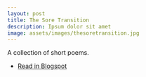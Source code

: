 ```yaml
---
layout: post
title: The Sore Transition
description: Ipsum dolor sit amet
image: assets/images/thesoretransition.jpg
---
```


A collection of short poems.

<div class="3u$ 12u$(small)">
  <ul class="actions vertical small">
    <li><a href="http://thesoretransition.blogspot.com" class="button special small fit">Read in Blogspot</a></li>
  </ul>
</div>
